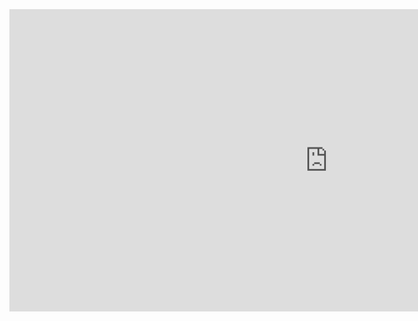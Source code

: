 <iframe width="1140" height="541.25" src="https://app.powerbi.com/reportEmbed?reportId=f66b5097-5ccc-40a7-ac18-476fb0d0daac&autoAuth=true&ctid=0ddf1371-2d4e-4cc3-9722-680bd370fb12&config=eyJjbHVzdGVyVXJsIjoiaHR0cHM6Ly93YWJpLWF1c3RyYWxpYS1zb3V0aGVhc3QtcmVkaXJlY3QuYW5hbHlzaXMud2luZG93cy5uZXQvIn0%3D" frameborder="0" allowFullScreen="true"></iframe>
